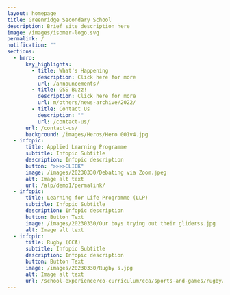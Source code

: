 ```yaml
---
layout: homepage
title: Greenridge Secondary School
description: Brief site description here
image: /images/isomer-logo.svg
permalink: /
notification: ""
sections:
  - hero:
      key_highlights:
        - title: What's Happening
          description: Click here for more
          url: /announcements/
        - title: GSS Buzz!
          description: Click here for more
          url: m/others/news-archive/2022/
        - title: Contact Us
          description: ""
          url: /contact-us/
      url: /contact-us/
      background: /images/Heros/Hero 001v4.jpg
  - infopic:
      title: Applied Learning Programme
      subtitle: Infopic Subtitle
      description: Infopic description
      button: ">>>>CLICK"
      image: /images/20230330/Debating via Zoom.jpeg
      alt: Image alt text
      url: /alp/demo1/permalink/
  - infopic:
      title: Learning for Life Programme (LLP)
      subtitle: Infopic Subtitle
      description: Infopic description
      button: Button Text
      image: /images/20230330/Our boys trying out their gliderss.jpg
      alt: Image alt text
  - infopic:
      title: Rugby (CCA)
      subtitle: Infopic Subtitle
      description: Infopic description
      button: Button Text
      image: /images/20230330/Rugby s.jpg
      alt: Image alt text
      url: /school-experience/co-curriculum/cca/sports-and-games/rugby/
---
```

